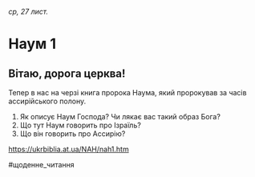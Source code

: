 
_ср, 27 лист._

# Наум 1

## Вітаю, дорога церква!
Тепер в нас на черзі книга пророка Наума, який пророкував за часів ассирійського полону.
1. Як описує Наум Господа? Чи лякає вас такий образ Бога?
2. Що тут Наум говорить про Ізраїль?
3. Що він говорить про Ассирію?

https://ukrbiblia.at.ua/NAH/nah1.htm 

#щоденне_читання
